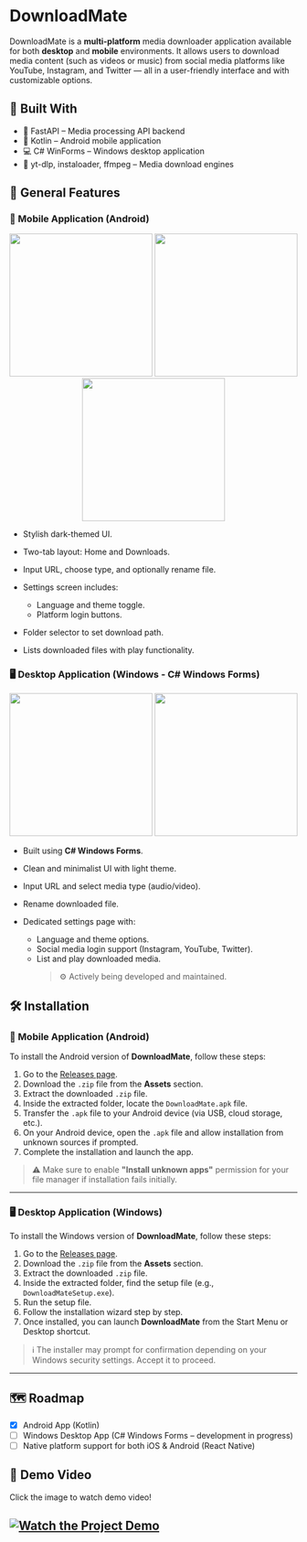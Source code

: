 # DownloadMate

DownloadMate is a **multi-platform** media downloader application available for both **desktop** and **mobile** environments. It allows users to download media content (such as videos or music) from social media platforms like YouTube, Instagram, and Twitter — all in a user-friendly interface and with customizable options.

## 🧰 Built With

- 🐍 FastAPI – Media processing API backend
- 📱 Kotlin – Android mobile application
- 💻 C# WinForms – Windows desktop application
- 🔧 yt-dlp, instaloader, ffmpeg – Media download engines

## 🚀 General Features

### 📱 Mobile Application (Android)

<p align="center">
  <img src="src/mobile_main_page.jpg" width="250"/>
  <img src="src/mobile_downloads_page.jpg" width="250"/>
  <img src="src/mobile_settings_page.jpg" width="250"/>
</p>

- Stylish dark-themed UI.

- Two-tab layout: Home and Downloads.

- Input URL, choose type, and optionally rename file.

- Settings screen includes:

  - Language and theme toggle.
  - Platform login buttons.

- Folder selector to set download path.

- Lists downloaded files with play functionality.

### 🖥️ Desktop Application (Windows - C# Windows Forms)

<p align="center">
  <img src="src/desktop_main_page.png" width="250"/>
  <img src="src/desktop_settings_page.png" width="250"/>
</p>

- Built using **C# Windows Forms**.
- Clean and minimalist UI with light theme.
- Input URL and select media type (audio/video).
- Rename downloaded file.
- Dedicated settings page with:

  - Language and theme options.
  - Social media login support (Instagram, YouTube, Twitter).
  - List and play downloaded media.
    > ⚙️ Actively being developed and maintained.

## 🛠 Installation

### 📱 Mobile Application (Android)

To install the Android version of **DownloadMate**, follow these steps:

1. Go to the [Releases page](https://github.com/cemlevent54/DownloadMate/releases/tag/v2.0.0-mobile).
2. Download the `.zip` file from the **Assets** section.
3. Extract the downloaded `.zip` file.
4. Inside the extracted folder, locate the `DownloadMate.apk` file.
5. Transfer the `.apk` file to your Android device (via USB, cloud storage, etc.).
6. On your Android device, open the `.apk` file and allow installation from unknown sources if prompted.
7. Complete the installation and launch the app.

> ⚠️ Make sure to enable **"Install unknown apps"** permission for your file manager if installation fails initially.

---

### 🖥️ Desktop Application (Windows)

To install the Windows version of **DownloadMate**, follow these steps:

1. Go to the [Releases page](https://github.com/cemlevent54/DownloadMate/releases/tag/v2.0.0).
2. Download the `.zip` file from the **Assets** section.
3. Extract the downloaded `.zip` file.
4. Inside the extracted folder, find the setup file (e.g., `DownloadMateSetup.exe`).
5. Run the setup file.
6. Follow the installation wizard step by step.
7. Once installed, you can launch **DownloadMate** from the Start Menu or Desktop shortcut.

> ℹ️ The installer may prompt for confirmation depending on your Windows security settings. Accept it to proceed.

---

## 🗺️ Roadmap

- [x] Android App (Kotlin)
- [ ] Windows Desktop App (C# Windows Forms – development in progress)
- [ ] Native platform support for both iOS & Android (React Native)

## 🎥 Demo Video

Click the image to watch demo video!

## [![Watch the Project Demo](src/mobile_main_page.jpg)](https://www.youtube.com/watch?v=jrMihTNTz4Q)
